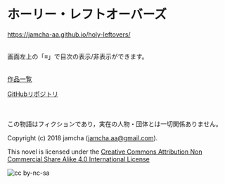 

# ホーリー・レフトオーバーズ

<https://jamcha-aa.github.io/holy-leftovers/>  

<br>  
画面左上の「≡」で目次の表示/非表示ができます。  

<br>  
<br>  

[作品一覧](https://jamcha-aa.github.io/About/)  

[GitHubリポジトリ](https://github.com/jamcha-aa/holy-leftovers)  

<br>  
<br>  
この物語はフィクションであり，実在の人物・団体とは一切関係ありません。  

Copyright (c) 2018 jamcha (jamcha.aa@gmail.com).  

This novel is licensed under the [Creative Commons Attribution Non Commercial Share Alike 4.0 International License](https://creativecommons.org/licenses/by-nc-sa/4.0/deed)  

![cc by-nc-sa](https://i.creativecommons.org/l/by-nc-sa/4.0/88x31.png)  

